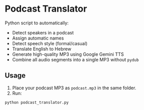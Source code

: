 # Podcast Translator

Python script to automatically:

- Detect speakers in a podcast
- Assign automatic names
- Detect speech style (formal/casual)
- Translate English to Hebrew
- Generate high-quality MP3 using Google Gemini TTS
- Combine all audio segments into a single MP3 without `pydub`

## Usage

1. Place your podcast MP3 as `podcast.mp3` in the same folder.
2. Run:

```bash
python podcast_translator.py
